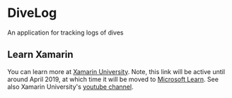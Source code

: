 # DiveLog
An application for tracking logs of dives

## Learn Xamarin 
You can learn more at [Xamarin University](https://elearning.xamarin.com/forms/xam101/).
Note, this link will be active until around April 2019, at which time it will be moved to [Microsoft Learn](https://docs.microsoft.com/en-us/learn/).
See also Xamarin University's [youtube channel](https://www.youtube.com/xamarinuniversity).